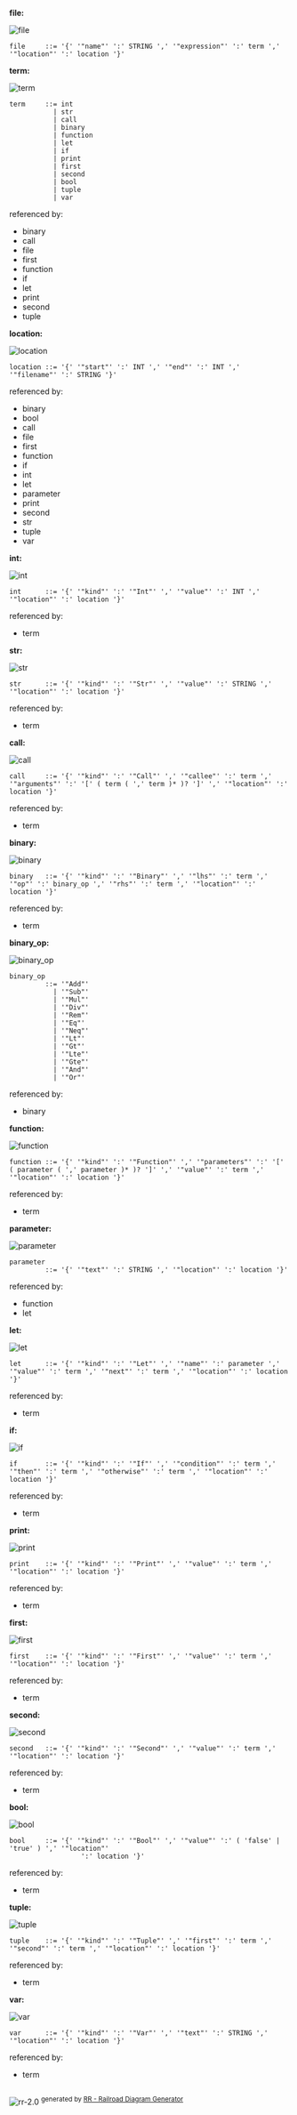 **file:**

![file](images/file.svg)

```
file     ::= '{' '"name"' ':' STRING ',' '"expression"' ':' term ',' '"location"' ':' location '}'
```

**term:**

![term](images/term.svg)

```
term     ::= int
           | str
           | call
           | binary
           | function
           | let
           | if
           | print
           | first
           | second
           | bool
           | tuple
           | var
```

referenced by:

* binary
* call
* file
* first
* function
* if
* let
* print
* second
* tuple

**location:**

![location](images/location.svg)

```
location ::= '{' '"start"' ':' INT ',' '"end"' ':' INT ',' '"filename"' ':' STRING '}'
```

referenced by:

* binary
* bool
* call
* file
* first
* function
* if
* int
* let
* parameter
* print
* second
* str
* tuple
* var

**int:**

![int](images/int.svg)

```
int      ::= '{' '"kind"' ':' '"Int"' ',' '"value"' ':' INT ',' '"location"' ':' location '}'
```

referenced by:

* term

**str:**

![str](images/str.svg)

```
str      ::= '{' '"kind"' ':' '"Str"' ',' '"value"' ':' STRING ',' '"location"' ':' location '}'
```

referenced by:

* term

**call:**

![call](images/call.svg)

```
call     ::= '{' '"kind"' ':' '"Call"' ',' '"callee"' ':' term ',' '"arguments"' ':' '[' ( term ( ',' term )* )? ']' ',' '"location"' ':' location '}'
```

referenced by:

* term

**binary:**

![binary](images/binary.svg)

```
binary   ::= '{' '"kind"' ':' '"Binary"' ',' '"lhs"' ':' term ',' '"op"' ':' binary_op ',' '"rhs"' ':' term ',' '"location"' ':' location '}'
```

referenced by:

* term

**binary_op:**

![binary_op](images/binary_op.svg)

```
binary_op
         ::= '"Add"'
           | '"Sub"'
           | '"Mul"'
           | '"Div"'
           | '"Rem"'
           | '"Eq"'
           | '"Neq"'
           | '"Lt"'
           | '"Gt"'
           | '"Lte"'
           | '"Gte"'
           | '"And"'
           | '"Or"'
```

referenced by:

* binary

**function:**

![function](images/function.svg)

```
function ::= '{' '"kind"' ':' '"Function"' ',' '"parameters"' ':' '[' ( parameter ( ',' parameter )* )? ']' ',' '"value"' ':' term ',' '"location"' ':' location '}'
```

referenced by:

* term

**parameter:**

![parameter](images/parameter.svg)

```
parameter
         ::= '{' '"text"' ':' STRING ',' '"location"' ':' location '}'
```

referenced by:

* function
* let

**let:**

![let](images/let.svg)

```
let      ::= '{' '"kind"' ':' '"Let"' ',' '"name"' ':' parameter ',' '"value"' ':' term ',' '"next"' ':' term ',' '"location"' ':' location '}'
```

referenced by:

* term

**if:**

![if](images/if.svg)

```
if       ::= '{' '"kind"' ':' '"If"' ',' '"condition"' ':' term ',' '"then"' ':' term ',' '"otherwise"' ':' term ',' '"location"' ':' location '}'
```

referenced by:

* term

**print:**

![print](images/print.svg)

```
print    ::= '{' '"kind"' ':' '"Print"' ',' '"value"' ':' term ',' '"location"' ':' location '}'
```

referenced by:

* term

**first:**

![first](images/first.svg)

```
first    ::= '{' '"kind"' ':' '"First"' ',' '"value"' ':' term ',' '"location"' ':' location '}'
```

referenced by:

* term

**second:**

![second](images/second.svg)

```
second   ::= '{' '"kind"' ':' '"Second"' ',' '"value"' ':' term ',' '"location"' ':' location '}'
```

referenced by:

* term

**bool:**

![bool](images/bool.svg)

```
bool     ::= '{' '"kind"' ':' '"Bool"' ',' '"value"' ':' ( 'false' | 'true' ) ',' '"location"'
                  ':' location '}'
```

referenced by:

* term

**tuple:**

![tuple](images/tuple.svg)

```
tuple    ::= '{' '"kind"' ':' '"Tuple"' ',' '"first"' ':' term ',' '"second"' ':' term ',' '"location"' ':' location '}'
```

referenced by:

* term

**var:**

![var](images/var.svg)

```
var      ::= '{' '"kind"' ':' '"Var"' ',' '"text"' ':' STRING ',' '"location"' ':' location '}'
```

referenced by:

* term

## 
![rr-2.0](images/rr-2.0.svg) <sup>generated by [RR - Railroad Diagram Generator][RR]</sup>

[RR]: http://bottlecaps.de/rr/ui
